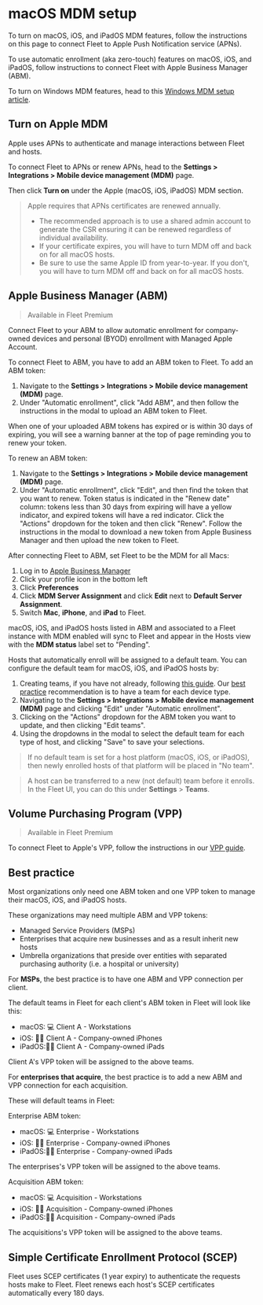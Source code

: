 # macOS MDM setup

To turn on macOS, iOS, and iPadOS MDM features, follow the instructions on this page to connect Fleet to Apple Push Notification service (APNs).

To use automatic enrollment (aka zero-touch) features on macOS, iOS, and iPadOS, follow instructions to connect Fleet with Apple Business Manager (ABM).

To turn on Windows MDM features, head to this [Windows MDM setup article](https://fleetdm.com/guides/windows-mdm-setup).

## Turn on Apple MDM

Apple uses APNs to authenticate and manage interactions between Fleet and hosts.

To connect Fleet to APNs or renew APNs, head to the **Settings > Integrations > Mobile device management (MDM)** page. 

Then click **Turn on** under the Apple (macOS, iOS, iPadOS) MDM section.

> Apple requires that APNs certificates are renewed annually.
> - The recommended approach is to use a shared admin account to generate the CSR ensuring it can be renewed regardless of individual availability.
> - If your certificate expires, you will have to turn MDM off and back on for all macOS hosts.
> - Be sure to use the same Apple ID from year-to-year. If you don't, you will have to turn MDM off and back on for all macOS hosts.

## Apple Business Manager (ABM)

> Available in Fleet Premium

Connect Fleet to your ABM to allow automatic enrollment for company-owned devices and personal (BYOD) enrollment with Managed Apple Account.

To connect Fleet to ABM, you have to add an ABM token to Fleet. To add an ABM token: 

1. Navigate to the **Settings > Integrations > Mobile device management (MDM)** page.
2. Under "Automatic enrollment", click "Add ABM", and then follow the instructions in the modal to upload an ABM token to Fleet.

When one of your uploaded ABM tokens has expired or is within 30 days of expiring, you will see a warning banner at the top of page reminding you to renew your token.

To renew an ABM token:

1. Navigate to the **Settings > Integrations > Mobile device management (MDM)** page.
2. Under "Automatic enrollment", click "Edit", and then find the token that you want to renew. Token status is indicated in the "Renew date" column: tokens less than 30 days from expiring will have a yellow indicator, and expired tokens will have a red indicator. Click the "Actions" dropdown for the token and then click "Renew". Follow the instructions in the modal to download a new token from Apple Business Manager and then upload the new token to Fleet.

After connecting Fleet to ABM, set Fleet to be the MDM for all Macs: 

1. Log in to [Apple Business Manager](https://business.apple.com)
2. Click your profile icon in the bottom left
3. Click **Preferences**
4. Click **MDM Server Assignment** and click **Edit** next to **Default Server Assignment**.
5. Switch **Mac**, **iPhone**, and **iPad** to Fleet.

macOS, iOS, and iPadOS hosts listed in ABM and associated to a Fleet instance with MDM enabled will sync to Fleet and appear in the Hosts view with the **MDM status** label set to "Pending". 

Hosts that automatically enroll will be assigned to a default team. You can configure the default team for macOS, iOS, and iPadOS hosts by:

1. Creating teams, if you have not already, following [this guide](https://fleetdm.com/guides/teams#basic-article). Our [best practice](#best-practice) recommendation is to have a team for each device type.
2. Navigating to the **Settings > Integrations > Mobile device management (MDM)** page and clicking "Edit" under "Automatic enrollment".
3. Clicking on the "Actions" dropdown for the ABM token you want to update, and then clicking "Edit teams".
4. Using the dropdowns in the modal to select the default team for each type of host, and clicking "Save" to save your selections.

> If no default team is set for a host platform (macOS, iOS, or iPadOS), then newly enrolled hosts of that platform will be placed in "No team". 

> A host can be transferred to a new (not default) team before it enrolls. In the Fleet UI, you can do this under **Settings** > **Teams**.

## Volume Purchasing Program (VPP)

> Available in Fleet Premium

To connect Fleet to Apple's VPP, follow the instructions in our [VPP guide](https://fleetdm.com/guides/install-vpp-apps-on-macos-using-fleet#prerequisites).

## Best practice

Most organizations only need one ABM token and one VPP token to manage their macOS, iOS, and iPadOS hosts.

These organizations may need multiple ABM and VPP tokens:

- Managed Service Providers (MSPs)
- Enterprises that acquire new businesses and as a result inherit new hosts
- Umbrella organizations that preside over entities with separated purchasing authority (i.e. a hospital or university) 

For **MSPs**, the best practice is to have one ABM and VPP connection per client. 

The default teams in Fleet for each client's ABM token in Fleet will look like this:
- macOS: 💻 Client A - Workstations
- iOS: 📱🏢 Client A - Company-owned iPhones
- iPadOS:🔳🏢 Client A - Company-owned iPads

Client A's VPP token will be assigned to the above teams.

For **enterprises that acquire**, the best practice is to add a new ABM and VPP connection for each acquisition.

These will default teams in Fleet:

Enterprise ABM token:
- macOS: 💻 Enterprise - Workstations
- iOS: 📱🏢 Enterprise - Company-owned iPhones
- iPadOS:🔳🏢 Enterprise - Company-owned iPads

The enterprises's VPP token will be assigned to the above teams.

Acquisition ABM token:
- macOS: 💻 Acquisition - Workstations
- iOS: 📱🏢 Acquisition - Company-owned iPhones
- iPadOS:🔳🏢 Acquisition - Company-owned iPads

The acquisitions's VPP token will be assigned to the above teams.

## Simple Certificate Enrollment Protocol (SCEP)

Fleet uses SCEP certificates (1 year expiry) to authenticate the requests hosts make to Fleet. Fleet renews each host's SCEP certificates automatically every 180 days.

<meta name="category" value="guides">
<meta name="authorGitHubUsername" value="zhumo">
<meta name="authorFullName" value="Mo Zhu">
<meta name="publishedOn" value="2024-07-02">
<meta name="articleTitle" value="macOS MDM setup">
<meta name="description" value="Learn how to turn on MDM features in Fleet.">
